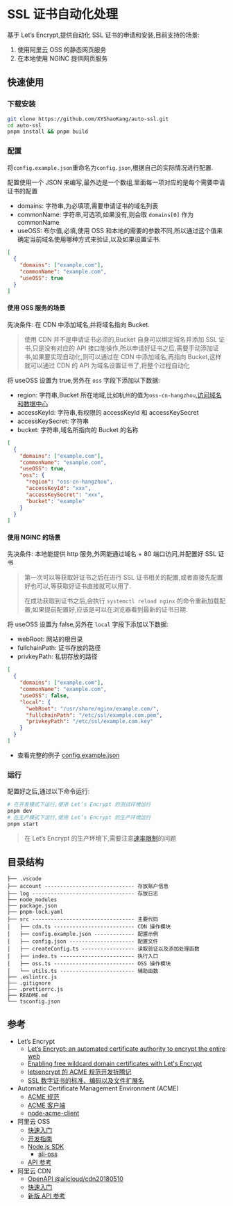 # SSL 证书自动化处理

基于 Let’s Encrypt,提供自动化 SSL 证书的申请和安装,目前支持的场景:

1. 使用阿里云 OSS 的静态网页服务
2. 在本地使用 NGINC 提供网页服务

## 快速使用

### 下载安装

```sh
git clone https://github.com/XYShaoKang/auto-ssl.git
cd auto-ssl
pnpm install && pnpm build
```

### 配置

将`config.example.json`重命名为`config.json`,根据自己的实际情况进行配置.

配置使用一个 JSON 来编写,最外边是一个数组,里面每一项对应的是每个需要申请证书的配置

- domains: 字符串,为必填项,需要申请证书的域名列表
- commonName: 字符串,可选项,如果没有,则会取 `domains[0]` 作为 commonName
- useOSS: 布尔值,必填,使用 OSS 和本地的需要的参数不同,所以通过这个值来确定当前域名使用哪种方式来验证,以及如果设置证书.

```json
[
  {
    "domains": ["example.com"],
    "commonName": "example.com",
    "useOSS": true
  }
]
```

#### 使用 OSS 服务的场景

先决条件: 在 CDN 中添加域名,并将域名指向 Bucket.

> 使用 CDN 并不是申请证书必须的,Bucket 自身可以绑定域名并添加 SSL 证书,只是没有对应的 API 接口能操作,所以申请好证书之后,需要手动添加证书,如果要实现自动化,则可以通过在 CDN 中添加域名,再指向 Bucket,这样就可以通过 CDN 的 API 为域名设置证书了,将整个过程自动化

将 useOSS 设置为 true,另外在 `oss` 字段下添加以下数据:

- region: 字符串,Bucket 所在地域,比如杭州的值为`oss-cn-hangzhou`,[访问域名和数据中心](https://help.aliyun.com/document_detail/31837.htm)
- accessKeyId: 字符串,有权限的 accessKeyId 和 accessKeySecret
- accessKeySecret: 字符串
- bucket: 字符串,域名所指向的 Bucket 的名称

```json
[
  {
    "domains": ["example.com"],
    "commonName": "example.com",
    "useOSS": true,
    "oss": {
      "region": "oss-cn-hangzhou",
      "accessKeyId": "xxx",
      "accessKeySecret": "xxx",
      "bucket": "example"
    }
  }
]
```

#### 使用 NGINC 的场景

先决条件: 本地能提供 http 服务,外网能通过域名 + 80 端口访问,并配置好 SSL 证书

> 第一次可以等获取好证书之后在进行 SSL 证书相关的配置,或者直接先配置好也可以,等获取好证书直接就可以用了.
>
> 在成功获取到证书之后,会执行 `systemctl reload nginx` 的命令重新加载配置,如果提前配置好,应该是可以在浏览器看到最新的证书日期.

将 useOSS 设置为 false,另外在 `local` 字段下添加以下数据:

- webRoot: 网站的根目录
- fullchainPath: 证书存放的路径
- privkeyPath: 私钥存放的路径

```json
[
  {
    "domains": ["example.com"],
    "commonName": "example.com",
    "useOSS": false,
    "local": {
      "webRoot": "/usr/share/nginx/example.com/",
      "fullchainPath": "/etc/ssl/example.com.pem",
      "privkeyPath": "/etc/ssl/example.com.key"
    }
  }
]
```

- 查看完整的例子 [config.example.json](./src/config.example.json)

### 运行

配置好之后,通过以下命令运行:

```sh
# 在开发模式下运行,使用 Let’s Encrypt 的测试环境运行
pnpm dev
# 在生产模式下运行,使用 Let’s Encrypt 的生产环境运行
pnpm start
```

> 在 Let’s Encrypt 的生产环境下,需要注意[速率限制](https://letsencrypt.org/zh-cn/docs/rate-limits/)的问题

## 目录结构

```
├── .vscode
├── account ----------------------------- 存放账户信息
├── log --------------------------------- 存放日志
├── node_modules
├── package.json
├── pnpm-lock.yaml
├── src --------------------------------- 主要代码
│   ├── cdn.ts -------------------------- CDN 操作模块
│   ├── config.example.json ------------- 配置示例
│   ├── config.json --------------------- 配置文件
│   ├── createConfig.ts ----------------- 读取验证以及添加处理函数
│   ├── index.ts ------------------------ 执行入口
│   ├── oss.ts -------------------------- OSS 操作模块
│   └── utils.ts ------------------------ 辅助函数
├── .eslintrc.js
├── .gitignore
├── .prettierrc.js
├── README.md
└── tsconfig.json
```

## 参考

- Let’s Encrypt
  - [Let’s Encrypt: an automated certificate authority to encrypt the entire web](https://blog.acolyer.org/2020/02/12/lets-encrypt-an-automated-certificate-authority-to-encrypt-the-entire-web/)
  - [Enabling free wildcard domain certificates with Let's Encrypt](https://www.netlify.com/blog/2018/08/20/enabling-free-wildcard-domain-certificates-with-lets-encrypt/)
  - [letsencrypt 的 ACME 规范开发折腾记](https://zhuanlan.zhihu.com/p/73981808)
  - [SSL 数字证书的标准、编码以及文件扩展名](https://kangzubin.com/certificate-format/)
- Automatic Certificate Management Environment (ACME)
  - [ACME 规范](https://datatracker.ietf.org/doc/html/rfc8555)
  - [ACME 客户端](https://letsencrypt.org/zh-cn/docs/client-options/)
  - [node-acme-client](https://github.com/publishlab/node-acme-client)
- 阿里云 OSS
  - [快速入门](https://help.aliyun.com/document_detail/31823.html)
  - [开发指南](https://help.aliyun.com/document_detail/32067.html)
  - [Node.js SDK](https://help.aliyun.com/document_detail/32067.html)
    - [ali-oss](https://github.com/ali-sdk/ali-oss?spm=a2c4g.11186623.0.0.1399110aA6KgYL)
  - [API 参考](https://help.aliyun.com/document_detail/31947.html)
- 阿里云 CDN
  - [OpenAPI @alicloud/cdn20180510](https://next.api.aliyun.com/api-tools/sdk/Cdn?version=2018-05-10&language=nodejs-tea)
  - [快速入门](https://help.aliyun.com/document_detail/27111.html)
  - [新版 API 参考](https://help.aliyun.com/document_detail/91036.html)
